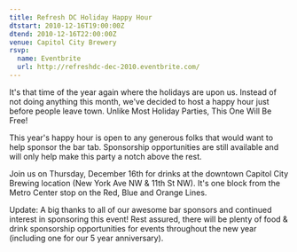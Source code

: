 ```yaml
---
title: Refresh DC Holiday Happy Hour
dtstart: 2010-12-16T19:00:00Z
dtend: 2010-12-16T22:00:00Z
venue: Capitol City Brewery
rsvp:
  name: Eventbrite
  url: http://refreshdc-dec-2010.eventbrite.com/
---
```


It's that time of the year again where the holidays are upon us. Instead of not doing anything this month, we've decided to host a happy hour just before people leave town. Unlike Most Holiday Parties, This One Will Be Free!

This year's happy hour is open to any generous folks that would want to help sponsor the bar tab. Sponsorship opportunities are still available and will only help make this party a notch above the rest.

Join us on Thursday, December 16th for drinks at the downtown Capitol City Brewing location (New York Ave NW & 11th St NW). It's one block from the Metro Center stop on the Red, Blue and Orange Lines.

Update: A big thanks to all of our awesome bar sponsors and continued interest in sponsoring this event! Rest assured, there will be plenty of food & drink sponsorship opportunities for events throughout the new year (including one for our 5 year anniversary).